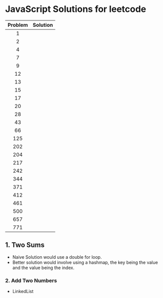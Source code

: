 # JavaScript Solutions for leetcode

| Problem | Solution |
| :-----: | :------- |
|    1    |          |
|    2    |          |
|    4    |          |
|    7    |          |
|    9    |          |
|   12    |          |
|   13    |          |
|   15    |          |
|   17    |          |
|   20    |          |
|   28    |          |
|   43    |          |
|   66    |          |
|   125   |          |
|   202   |          |
|   204   |          |
|   217   |          |
|   242   |          |
|   344   |          |
|   371   |          |
|   412   |          |
|   461   |          |
|   500   |          |
|   657   |          |
|   771   |          |

## 1. Two Sums

- Naive Solution would use a double for loop.
- Better solution would involve using a hashmap, the key being the value and the value being the index. 

### 2. Add Two Numbers

- LinkedList 

